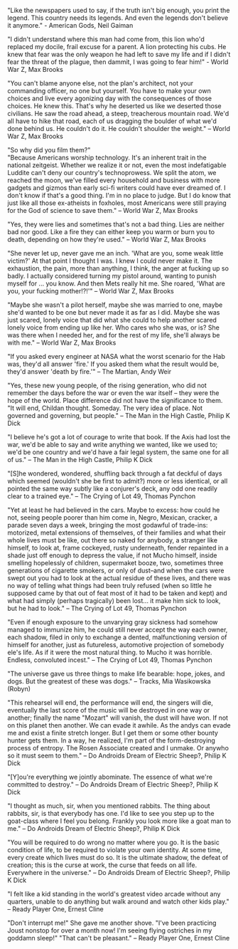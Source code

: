 "Like the newspapers used to say, if the truth isn't big enough, you print the legend. This country needs its legends. And even the legends don't believe it anymore." - American Gods, Neil Gaiman

"I didn't understand where this man had come from, this lion who'd replaced my docile, frail excuse for a parent. A lion protecting his cubs. He knew that fear was the only weapon he had left to save my life and if I didn't fear the threat of the plague, then dammit, I was going to fear him!" - World War Z, Max Brooks

"You can't blame anyone else, not the plan's architect, not your commanding officer, no one but yourself. You have to make your own choices and live every agonizing day with the consequences of those choices. He knew this. That's why he deserted us like we deserted those civilians. He saw the road ahead, a steep, treacherous mountain road. We'd all have to hike that road, each of us dragging the boulder of what we'd done behind us. He couldn't do it. He couldn't shoulder the weight." – World War Z, Max Brooks

"So why did you film them?"  
"Because Americans worship technology. It's an inherent trait in the national zeitgeist. Whether we realize it or not, even the most indefatigable Luddite can't deny our country's technoprowess. We split the atom, we reached the moon, we've filled every household and business with more gadgets and gizmos than early sci-fi writers could have ever dreamed of. I don't know if that's a good thing. I'm in no place to judge. But I do know that just like all those ex-atheists in foxholes, most Americans were still praying for the God of science to save them." – World War Z, Max Brooks

"Yes, they were lies and sometimes that's not a bad thing. Lies are neither bad nor good. Like a fire they can either keep you warm or burn you to death, depending on how they're used." – World War Z, Max Brooks

"She never let up, never gave me an inch. 'What are you, some weak little victim?' At that point I thought I was. I knew I could never make it. The exhaustion, the pain, more than anything, I think, the anger at fucking up so badly. I actually considered turning my pistol around, wanting to punish myself for ... you know. And then Mets really hit me. She roared, 'What are you, your fucking mother!?!'" – World War Z, Max Brooks

"Maybe she wasn't a pilot herself, maybe she was married to one, maybe she'd wanted to be one but never made it as far as I did. Maybe she was just scared, lonely voice that did what she could to help another scared lonely voice from ending up like her. Who cares who she was, or is? She was there when I needed her, and for the rest of my life, she'll always be with me." – World War Z, Max Brooks

"If you asked every engineer at NASA what the worst scenario for the Hab was, they'd all answer 'fire.' If you asked them what the result would be, they'd answer 'death by fire.'" – The Martian, Andy Weir

"Yes, these new young people, of the rising generation, who did not remember the days before the war or even the war itself – they were the hope of the world. Place difference did not have the significance to them.  
"It will end, Childan thought. Someday. The very idea of place. Not governed and governing, but people." – The Man in the High Castle, Philip K Dick

"I believe he's got a lot of courage to write that book. If the Axis had lost the war, we'd be able to say and write anything we wanted, like we used to; we'd be one country and we'd have a fair legal system, the same one for all of us." – The Man in the High Castle, Philip K Dick

"[S]he wondered, wondered, shuffling back through a fat deckful of days which seemed (wouldn't she be first to admit?) more or less identical, or all pointed the same way subtly like a conjurer's deck, any odd one readily clear to a trained eye." – The Crying of Lot 49, Thomas Pynchon

"Yet at least he had believed in the cars. Maybe to excess: how could he not, seeing people poorer than him come in, Negro, Mexican, cracker, a parade seven days a week, bringing the most godawful of trade-ins: motorized, metal extensions of themselves, of their families and what their whole lives must be like, out there so naked for anybody, a stranger like himself, to look at, frame cockeyed, rusty underneath, fender repainted in a shade just off enough to depress the value, if not Mucho himself, inside smelling hopelessly of children, supermaket booze, two, sometimes three generations of cigarette smokers, or only of dust–and when the cars were swept out you had to look at the actual residue of these lives, and there was no way of telling what things had been truly refused (when so little he supposed came by that out of feat most of it had to be taken and kept) and what had simply (perhaps tragically) been lost... it make him sick to look, but he had to look." – The Crying of Lot 49, Thomas Pynchon

"Even if enough exposure to the unvarying gray sickness had somehow managed to immunize him, he could still never accept the way each owner, each shadow, filed in only to exchange a dented, malfunctioning version of himself for another, just as futureless, automotive projection of somebody ele's life. As if it were the most natural thing. to Mucho it was horrible. Endless, convoluted incest." – The Crying of Lot 49, Thomas Pynchon

"The universe gave us three things to make life bearable: hope, jokes, and dogs. But the greatest of these was dogs." – Tracks, Mia Wasikowska (Robyn)

"This rehearsel will end, the performance will end, the singers will die, eventually the last score of the music will be destroyed in one way or another; finally the name "Mozart" will vanish, the dust will have won. If not on this planet then another. We can evade it awhile. As the andys can evade me and exist a finite stretch longer. But I get them or some other bounty hunter gets them. In a way, he realized, I'm part of the form-destroying process of entropy. The Rosen Associate created and I unmake. Or anywho so it must seem to them." – Do Androids Dream of Electric Sheep?, Philip K Dick

"[Y]ou're everything we jointly abominate. The essence of what we're committed to destroy." – Do Androids Dream of Electric Sheep?, Philip K Dick

"I thought as much, sir, when you mentioned rabbits. The thing about rabbits, sir, is that everybody has one. I'd like to see you step up to the goat-class where I feel you belong. Frankly you look more like a goat man to me." – Do Androids Dream of Electric Sheep?, Philip K Dick

"You will be required to do wrong no matter where you go. It is the basic condition of life, to be required to violate your own identity. At some time, every create which lives must do so. It is the ultimate shadow, the defeat of creation; this is the curse at work, the curse that feeds on all life. Everywhere in the universe." – Do Androids Dream of Electric Sheep?, Philip K Dick

"I felt like a kid standing in the world's greatest video arcade without any quarters, unable to do anything but walk around and watch other kids play." – Ready Player One, Ernest Cline

"Don't interrupt me!" She gave me another shove. "I've been practicing Joust nonstop for over a month now! I'm seeing flying ostriches in my goddamn sleep!"
"That can't be pleasant." – Ready Player One, Ernest Cline

